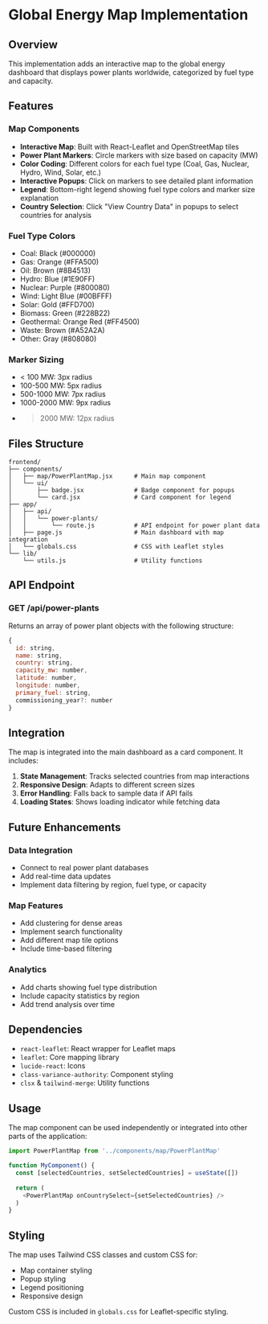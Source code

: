 # Global Energy Map Implementation

## Overview
This implementation adds an interactive map to the global energy dashboard that displays power plants worldwide, categorized by fuel type and capacity.

## Features

### Map Components
- **Interactive Map**: Built with React-Leaflet and OpenStreetMap tiles
- **Power Plant Markers**: Circle markers with size based on capacity (MW)
- **Color Coding**: Different colors for each fuel type (Coal, Gas, Nuclear, Hydro, Wind, Solar, etc.)
- **Interactive Popups**: Click on markers to see detailed plant information
- **Legend**: Bottom-right legend showing fuel type colors and marker size explanation
- **Country Selection**: Click "View Country Data" in popups to select countries for analysis

### Fuel Type Colors
- Coal: Black (#000000)
- Gas: Orange (#FFA500)
- Oil: Brown (#8B4513)
- Hydro: Blue (#1E90FF)
- Nuclear: Purple (#800080)
- Wind: Light Blue (#00BFFF)
- Solar: Gold (#FFD700)
- Biomass: Green (#228B22)
- Geothermal: Orange Red (#FF4500)
- Waste: Brown (#A52A2A)
- Other: Gray (#808080)

### Marker Sizing
- < 100 MW: 3px radius
- 100-500 MW: 5px radius
- 500-1000 MW: 7px radius
- 1000-2000 MW: 9px radius
- > 2000 MW: 12px radius

## Files Structure

```
frontend/
├── components/
│   ├── map/PowerPlantMap.jsx      # Main map component
│   └── ui/
│       ├── badge.jsx              # Badge component for popups
│       └── card.jsx               # Card component for legend
├── app/
│   ├── api/
│   │   └── power-plants/
│   │       └── route.js           # API endpoint for power plant data
│   ├── page.js                    # Main dashboard with map integration
│   └── globals.css                # CSS with Leaflet styles
└── lib/
    └── utils.js                   # Utility functions
```

## API Endpoint

### GET /api/power-plants
Returns an array of power plant objects with the following structure:

```javascript
{
  id: string,
  name: string,
  country: string,
  capacity_mw: number,
  latitude: number,
  longitude: number,
  primary_fuel: string,
  commissioning_year?: number
}
```

## Integration

The map is integrated into the main dashboard as a card component. It includes:

1. **State Management**: Tracks selected countries from map interactions
2. **Responsive Design**: Adapts to different screen sizes
3. **Error Handling**: Falls back to sample data if API fails
4. **Loading States**: Shows loading indicator while fetching data

## Future Enhancements

### Data Integration
- Connect to real power plant databases
- Add real-time data updates
- Implement data filtering by region, fuel type, or capacity

### Map Features
- Add clustering for dense areas
- Implement search functionality
- Add different map tile options
- Include time-based filtering

### Analytics
- Add charts showing fuel type distribution
- Include capacity statistics by region
- Add trend analysis over time

## Dependencies

- `react-leaflet`: React wrapper for Leaflet maps
- `leaflet`: Core mapping library
- `lucide-react`: Icons
- `class-variance-authority`: Component styling
- `clsx` & `tailwind-merge`: Utility functions

## Usage

The map component can be used independently or integrated into other parts of the application:

```javascript
import PowerPlantMap from '../components/map/PowerPlantMap'

function MyComponent() {
  const [selectedCountries, setSelectedCountries] = useState([])
  
  return (
    <PowerPlantMap onCountrySelect={setSelectedCountries} />
  )
}
```

## Styling

The map uses Tailwind CSS classes and custom CSS for:
- Map container styling
- Popup styling
- Legend positioning
- Responsive design

Custom CSS is included in `globals.css` for Leaflet-specific styling. 